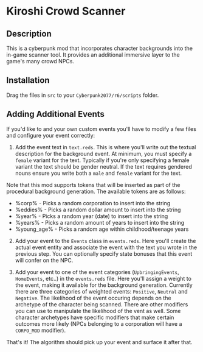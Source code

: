 # Kiroshi Crowd Scanner

## Description
This is a cyberpunk mod that incorporates character backgrounds into the in-game scanner tool. It provides an additional immersive layer to the game's many crowd NPCs.

## Installation
Drag the files in `src` to your `Cyberpunk2077/r6/scripts` folder.

## Adding Additional Events
If you'd like to and your own custom events you'll have to modify a few files and configure your event correctly:

1. Add the event text in `text.reds`. This is where you'll write out the textual description for the background event. At minimum, you must specify a `female` variant for the text. Typically if you're only
specifying a female variant the text should be gender neutral. If the text requires gendered nouns ensure you write both a `male` and `female` variant for the text.

Note that this mod supports tokens that will be inserted as part of the procedural background generation.
The available tokens are as follows: 
* %corp% - Picks a random corporation to insert into the string
* %eddies% - Picks a random dollar amount to insert into the string
* %year% - Picks a random year (date) to insert into the string
* %years% - Picks a random amount of years to insert into the string
* %young_age% - Picks a random age within childhood/teenage years

2. Add your event to the `Events` class in `events.reds`. Here you'll create the actual event entity and associate the event with the text you wrote in the previous step. You can optionally specify state bonuses that this
event will confer on the NPC.

3. Add your event to one of the event categories (`UpbringingEvents`, `HomeEvents`, etc..) in the `events.reds` file. Here you'll assign a weight to the event, making it available for the background generation. Currently
there are three categories of weighted events: `Positive`, `Neutral` and `Negative`. The likelihood of the event occuring depends on the archetype of the character being scanned. There are other modifiers you
can use to manipulate the likelihood of the vent as well. Some character archetypes have specific modifiers that make certain outcomes more likely (NPCs belonging to a corporation will have a `CORPO_MOD` modifier).

That's it! The algorithm should pick up your event and surface it after that.
